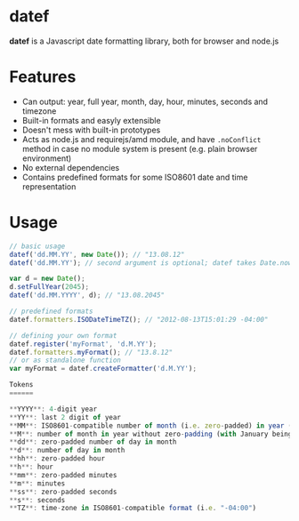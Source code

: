 datef
=====

**datef** is a Javascript date formatting library, both for browser and node.js

Features
========

* Can output: year, full year, month, day, hour, minutes, seconds and timezone
* Built-in formats and easyly extensible
* Doesn't mess with built-in prototypes
* Acts as node.js and requirejs/amd module, and have  `.noConflict` method in case no module system is present (e.g. plain browser environment)
* No external dependencies
* Contains predefined formats for some ISO8601 date and time representation

Usage
=====

```javascript
// basic usage
datef('dd.MM.YY', new Date()); // "13.08.12"
datef('dd.MM.YY'); // second argument is optional; datef takes Date.now() if no date is provided

var d = new Date();
d.setFullYear(2045);
datef('dd.MM.YYYY', d); // "13.08.2045"

// predefined formats
datef.formatters.ISODateTimeTZ(); // "2012-08-13T15:01:29 -04:00"

// defining your own format
datef.register('myFormat', 'd.M.YY');
datef.formatters.myFormat(); // "13.8.12"
// or as standalone function
var myFormat = datef.createFormatter('d.M.YY');

Tokens
======

**YYYY**: 4-digit year
**YY**: last 2 digit of year
**MM**: ISO8601-compatible number of month (i.e. zero-padded) in year (with January being 1st month)
**M**: number of month in year without zero-padding (with January being 1st month)
**dd**: zero-padded number of day in month
**d**: number of day in month
**hh**: zero-padded hour
**h**: hour
**mm**: zero-padded minutes
**m**: minutes
**ss**: zero-padded seconds
**s**: seconds
**TZ**: time-zone in ISO8601-compatible format (i.e. "-04:00")